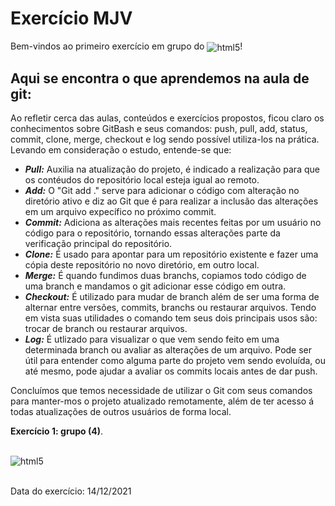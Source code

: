 # Exercício MJV
<div style="display: inline_block">
Bem-vindos ao primeiro exercício em grupo do <img  align="center" alt="html5" src="https://img.shields.io/static/v1?label=DevSchool&message=MJV&color=blueviolet"/>!
</div> 

## Aqui se encontra o que aprendemos na aula de git:

   Ao refletir cerca das aulas, conteúdos e exercícios propostos, ficou claro os conhecimentos sobre GitBash e seus comandos: push, pull, add, status, commit, clone, merge, checkout e log  sendo possível utiliza-los na prática.<br>
  Levando em consideração o estudo, entende-se que:
   * **_Pull:_** Auxilia na atualização do projeto, é indicado a realização para que os contéudos do repositório local esteja igual ao remoto.
   * **_Add:_** O "Git add ."  serve para adicionar o código com alteração no diretório ativo e diz ao Git que é para realizar a inclusão das alterações em um arquivo expecífico no próximo commit.
   * **_Commit:_** Adiciona as alterações mais recentes feitas por um usuário no código para o repositório, tornando essas alterações parte da verificação principal do repositório.
   * **_Clone:_** É usado para apontar para um repositório existente e fazer uma cópia deste repositório no novo diretório, em outro local.
   * **_Merge:_** É quando fundimos duas branchs, copiamos todo código de uma branch e mandamos o git adicionar esse código em outra.
   * **_Checkout:_** É utilizado para mudar de branch além de ser uma forma de alternar entre versões, commits, branchs ou restaurar arquivos. Tendo em vista suas utilidades o           comando tem seus dois principais usos são: trocar de branch ou restaurar arquivos.
   * **_Log:_** É utlizado para visualizar o que vem sendo feito em uma determinada branch ou avaliar as alterações de um arquivo. Pode ser útil para entender como alguma parte             do projeto vem sendo evoluída, ou até mesmo, pode ajudar a avaliar os commits locais antes de dar push.
    
   Concluímos que temos necessidade de utilizar o Git com seus comandos para manter-mos o projeto atualizado remotamente, além de ter acesso á todas atualizações de outros usuários de forma local.

**Exercício 1: grupo (4)**.
<div style="display: inline_block"><br/>
<img  align="center" alt="html5" src="https://mastermind.sampa.br/wp-content/uploads/2020/12/diferenca-entre-grupo-e-equipe-scaled.jpg"/>
</div><br/>  

Data do exercício: 14/12/2021
